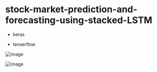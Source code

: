 # stock-market-prediction-and-forecasting-using-stacked-LSTM

- keras

- tenserflow

![image](https://user-images.githubusercontent.com/77192321/140552634-82189a05-46cd-4d21-8773-dd599dbec83d.png)



![image](https://user-images.githubusercontent.com/77192321/140552693-6863cdc0-8181-480a-a624-af58c73adae5.png)

